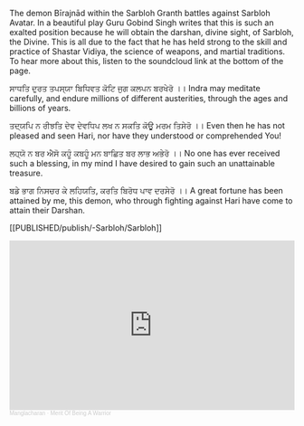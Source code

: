 The demon Bīrajnād within the Sarbloh Granth battles against Sarbloh Avatar. In a beautiful play Guru Gobind Singh writes that this is such an exalted position because he will obtain the darshan, divine sight, of Sarbloh, the Divine. This is all due to the fact that he has held strong to the skill and practice of Shastar Vidiya, the science of weapons, and martial traditions. To hear more about this, listen to the soundcloud link at the bottom of the page. 

ਸਾਧਤਿ ਦੁਰਤ ਤਪਸ੍ਯਾ ਬਿਧਿਵਤ ਕੋਟਿ ਜੁਗ ਕਲਪਨ ਬਰਖੇਰੋ ।।
Indra may meditate carefully, and endure millions of different austerities, through the ages and billions of years.

ਤਦ੍ਯਪਿ ਨ ਰੀਝਤਿ ਦੇਵ ਦੇਵਧਿਪ ਲਖ ਨ ਸਕਤਿ ਕੋਊ ਮਰਮ ਤਿਸੇਰੋ ।।
Even then he has not pleased and seen Hari, nor have they understood or comprehended You!

ਲਹ੍ਯੋ ਨ ਬਰ ਐਸੋ ਕਹੂੰ ਕਬਹੂੰ ਮਨ ਬਾਛਿਤ ਬਰ ਲਾਭ ਅਭੇਰੋ ।।
No one has ever received such a blessing, in my mind I have desired to gain such an unattainable treasure.

ਬਡੇ ਭਾਗ ਨਿਸਚਰ ਕੇ ਲਹਿਯਤਿ, ਕਰਤਿ ਬਿਰੋਧ ਪਾਵ ਦਰਸੇਰੋ ।।
A great fortune has been attained by me, this demon, who through fighting against Hari have come to attain their Darshan.

[[PUBLISHED/publish/-Sarbloh/Sarbloh]]

<iframe width="100%" height="300" scrolling="no" frameborder="no" allow="autoplay" src="https://w.soundcloud.com/player/?url=https%3A//api.soundcloud.com/tracks/540380886&color=%23ff5500&auto_play=false&hide_related=false&show_comments=true&show_user=true&show_reposts=false&show_teaser=true&visual=true"></iframe><div style="font-size: 10px; color: #cccccc;line-break: anywhere;word-break: normal;overflow: hidden;white-space: nowrap;text-overflow: ellipsis; font-family: Interstate,Lucida Grande,Lucida Sans Unicode,Lucida Sans,Garuda,Verdana,Tahoma,sans-serif;font-weight: 100;"><a href="https://soundcloud.com/manglacharan" title="Manglacharan" target="_blank" style="color: #cccccc; text-decoration: none;">Manglacharan</a> · <a href="https://soundcloud.com/manglacharan/merit-of-being-a-warrior" title="Merit Of Being A Warrior" target="_blank" style="color: #cccccc; text-decoration: none;">Merit Of Being A Warrior</a></div>
